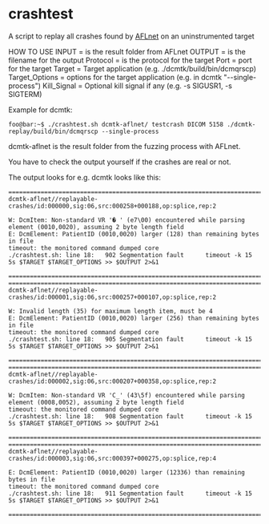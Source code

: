 # crashtest
A script to replay all crashes found by [AFLnet](https://github.com/aflnet/aflnet) on an uninstrumented target

HOW TO USE
INPUT = is the result folder from AFLnet
OUTPUT = is the filename for the output
Protocol = is the protocol for the target
Port = port for the target
Target = Target application (e.g. ./dcmtk/build/bin/dcmqrscp)
Target_Options = options for the target application (e.g. in dcmtk "--single-process")
Kill_Signal = Optional kill signal if any (e.g. -s SIGUSR1, -s SIGTERM)


Example for dcmtk:
```console
foo@bar:~$ ./crashtest.sh dcmtk-aflnet/ testcrash DICOM 5158 ./dcmtk-replay/build/bin/dcmqrscp --single-process
```

dcmtk-aflnet is the result folder from the fuzzing process with AFLnet.

You have to check the output yourself if the crashes are real or not.

The output looks for e.g. dcmtk looks like this:
```
==========================================================================================================
dcmtk-aflnet//replayable-crashes/id:000000,sig:06,src:000258+000188,op:splice,rep:2

W: DcmItem: Non-standard VR '� ' (e7\00) encountered while parsing element (0010,0020), assuming 2 byte length field
E: DcmElement: PatientID (0010,0020) larger (128) than remaining bytes in file
timeout: the monitored command dumped core
./crashtest.sh: line 18:   902 Segmentation fault      timeout -k 15 5s $TARGET $TARGET_OPTIONS >> $OUTPUT 2>&1

==========================================================================================================
==========================================================================================================
dcmtk-aflnet//replayable-crashes/id:000001,sig:06,src:000257+000107,op:splice,rep:2

W: Invalid length (35) for maximum length item, must be 4
E: DcmElement: PatientID (0010,0020) larger (256) than remaining bytes in file
timeout: the monitored command dumped core
./crashtest.sh: line 18:   905 Segmentation fault      timeout -k 15 5s $TARGET $TARGET_OPTIONS >> $OUTPUT 2>&1

==========================================================================================================
==========================================================================================================
dcmtk-aflnet//replayable-crashes/id:000002,sig:06,src:000207+000358,op:splice,rep:2

W: DcmItem: Non-standard VR 'C_' (43\5f) encountered while parsing element (0008,0052), assuming 2 byte length field
timeout: the monitored command dumped core
./crashtest.sh: line 18:   908 Segmentation fault      timeout -k 15 5s $TARGET $TARGET_OPTIONS >> $OUTPUT 2>&1

==========================================================================================================
==========================================================================================================
dcmtk-aflnet//replayable-crashes/id:000003,sig:06,src:000397+000275,op:splice,rep:4

E: DcmElement: PatientID (0010,0020) larger (12336) than remaining bytes in file
timeout: the monitored command dumped core
./crashtest.sh: line 18:   911 Segmentation fault      timeout -k 15 5s $TARGET $TARGET_OPTIONS >> $OUTPUT 2>&1

==========================================================================================================
```

